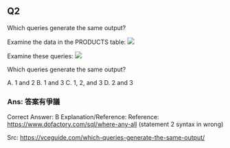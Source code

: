 ## Q2

Which queries generate the same output?

<!-- Comment: 日期及提供者不用進來. -->
<!-- 06/03/2020 – by Mod_GuideK -->

Examine the data in the PRODUCTS table:
![](img/i002-1.png)

Examine these queries:
![](img/i002-2.png)

Which queries generate the same output?

A. 1 and 2
B. 1 and 3
C. 1, 2, and 3
D. 2 and 3

### Ans:    **答案有爭議**

Correct Answer: B
Explanation/Reference:
Reference: https://www.dofactory.com/sql/where-any-all (statement 2 syntax in wrong)

<!-- Comment 來源不用變成 quote -->
<!-- > Src: https://vceguide.com/which-queries-generate-the-same-output/ -->
Src: https://vceguide.com/which-queries-generate-the-same-output/
